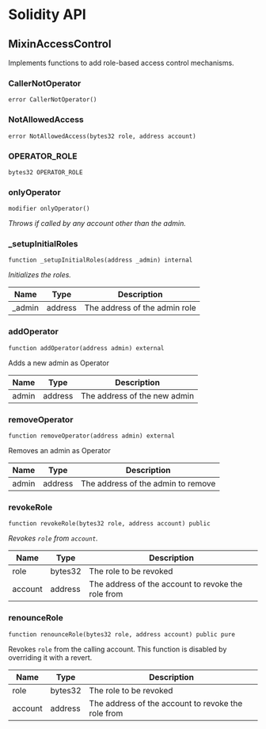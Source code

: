 # Solidity API

## MixinAccessControl

Implements functions to add  role-based access control mechanisms.

### CallerNotOperator

```solidity
error CallerNotOperator()
```

### NotAllowedAccess

```solidity
error NotAllowedAccess(bytes32 role, address account)
```

### OPERATOR_ROLE

```solidity
bytes32 OPERATOR_ROLE
```

### onlyOperator

```solidity
modifier onlyOperator()
```

_Throws if called by any account other than the admin._

### _setupInitialRoles

```solidity
function _setupInitialRoles(address _admin) internal
```

_Initializes the roles._

| Name | Type | Description |
| ---- | ---- | ----------- |
| _admin | address | The address of the admin role |

### addOperator

```solidity
function addOperator(address admin) external
```

Adds a new admin as Operator

| Name | Type | Description |
| ---- | ---- | ----------- |
| admin | address | The address of the new admin |

### removeOperator

```solidity
function removeOperator(address admin) external
```

Removes an admin as Operator

| Name | Type | Description |
| ---- | ---- | ----------- |
| admin | address | The address of the admin to remove |

### revokeRole

```solidity
function revokeRole(bytes32 role, address account) public
```

_Revokes `role` from `account`._

| Name | Type | Description |
| ---- | ---- | ----------- |
| role | bytes32 | The role to be revoked |
| account | address | The address of the account to revoke the role from |

### renounceRole

```solidity
function renounceRole(bytes32 role, address account) public pure
```

Revokes `role` from the calling account. This function is disabled by overriding it with a revert.

| Name | Type | Description |
| ---- | ---- | ----------- |
| role | bytes32 | The role to be revoked |
| account | address | The address of the account to revoke the role from |

